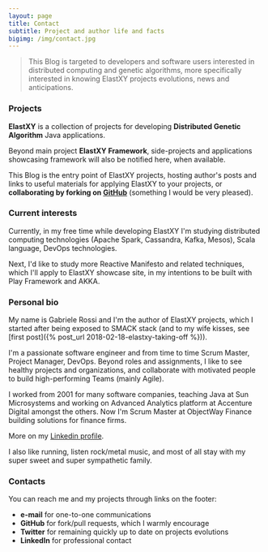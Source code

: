 ```yaml
---
layout: page
title: Contact
subtitle: Project and author life and facts
bigimg: /img/contact.jpg
---
```


> This Blog is targeted to developers and software users interested in distributed computing and genetic algorithms, more specifically interested in knowing ElastXY projects evolutions, news and anticipations.

### Projects

**ElastXY** is a collection of projects for developing **Distributed Genetic Algorithm** Java applications.

Beyond main project **ElastXY Framework**, side-projects and applications showcasing framework will also be notified here, when available.

This Blog is the entry point of ElastXY projects, hosting author's posts and links to useful materials for applying ElastXY to your projects, or **collaborating by forking on [GitHub](https://github.com/elastxy)** (something I would be very pleased).


### Current interests

Currently, in my free time while developing ElastXY I'm studying distributed computing technologies (Apache Spark, Cassandra, Kafka, Mesos), Scala language, DevOps technologies.

Next, I'd like to study more Reactive Manifesto and related techniques, which I'll apply to ElastXY showcase site, in my intentions to be built with Play Framework and AKKA.

### Personal bio

My name is Gabriele Rossi and I'm the author of ElastXY projects, which I started after being exposed to SMACK stack (and to my wife kisses, see [first post]({% post_url 2018-02-18-elastxy-taking-off %})).

I'm a passionate software engineer and from time to time Scrum Master, Project Manager, DevOps.
Beyond roles and assignments, I like to see healthy projects and organizations, and collaborate with motivated people to build high-performing Teams (mainly Agile).

I worked from 2001 for many software companies, teaching Java at Sun Microsystems and working on Advanced Analytics platform at Accenture Digital amongst the others. Now I'm Scrum Master at ObjectWay Finance building solutions for finance firms.

More on my [Linkedin profile](https://www.linkedin.com/in/gabrielerossi/).

I also like running, listen rock/metal music, and most of all stay with my super sweet and super sympathetic family.

### Contacts

You can reach me and my projects through links on the footer:
- **e-mail** for one-to-one communications
- **GitHub** for fork/pull requests, which I warmly encourage
- **Twitter** for remaining quickly up to date on projects evolutions
- **LinkedIn** for professional contact

